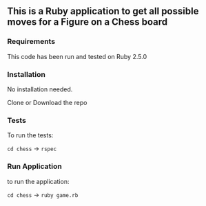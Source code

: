 ##  This is a Ruby application to get all possible moves for a Figure on a Chess board 

### Requirements

This code has been run and tested on Ruby 2.5.0


### Installation

No installation needed. 

Clone or Download the repo

### Tests

To run the tests: 

`cd chess` -> `rspec`

### Run Application

to run the application: 

`cd chess` -> `ruby game.rb`

